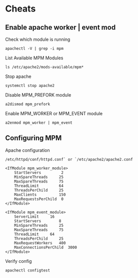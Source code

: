# Cheats

## Enable apache worker | event mod
Check which module is running  
```
apachectl -V | grep -i mpm
```


List Available MPM Modules  
```
ls /etc/apache2/mods-available/mpm*
```

Stop apache  
```
systemctl stop apache2
```

Disable MPM_PREFORK module  
```
a2dismod mpm_prefork
```

Enable MPM_WORKER or MPM_EVENT module  
```
a2enmod mpm_worker | mpm_event
```

## Configuring MPM
Apache configuration  
```
/etc/httpd/conf/httpd.conf` or `/etc/apache2/apache2.conf
```
```
<IfModule mpm_worker_module>
    StartServers         2
    MinSpareThreads     25
    MaxSpareThreads     75 
    ThreadLimit         64
    ThreadsPerChild     25
    MaxClients          150
    MaxRequestsPerChild  0
</IfModule>
```
```
<IfModule mpm_event_module>
	ServerLimit		16
	StartServers		8
	MinSpareThreads		25
	MaxSpareThreads		75
	ThreadLimit		64
	ThreadsPerChild		25
	MaxRequestWorkers	400
	MaxConnectionsPerChild  3000
</IfModule>
```
Verify config  
```
apachectl configtest
```


